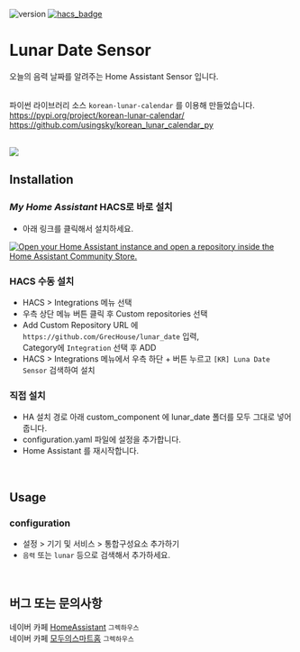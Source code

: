![version](https://img.shields.io/badge/version-1.2.0-blue)
[![hacs_badge](https://img.shields.io/badge/HACS-Custom-orange.svg)](https://github.com/custom-components/hacs)

# Lunar Date Sensor

오늘의 음력 날짜를 알려주는 Home Assistant Sensor 입니다. 
<br><br>

파이썬 라이브러리 소스 `korean-lunar-calendar` 를 이용해 만들었습니다. \
https://pypi.org/project/korean-lunar-calendar/ \
https://github.com/usingsky/korean_lunar_calendar_py

<br>
<img src="https://user-images.githubusercontent.com/49514473/76295572-33e0bf80-62f8-11ea-855f-8747cb3add95.png" />
<br>

## Installation

### _My Home Assistant_ HACS로 바로 설치
- 아래 링크를 클릭해서 설치하세요.

[![Open your Home Assistant instance and open a repository inside the Home Assistant Community Store.](https://my.home-assistant.io/badges/hacs_repository.svg)](https://my.home-assistant.io/redirect/hacs_repository/?owner=grechouse&repository=lunar_date&category=integration)


### HACS 수동 설치
- HACS > Integrations 메뉴 선택
- 우측 상단 메뉴 버튼 클릭 후 Custom repositories 선택
- Add Custom Repository URL 에 `https://github.com/GrecHouse/lunar_date` 입력, \
  Category에 `Integration` 선택 후 ADD
- HACS > Integrations 메뉴에서 우측 하단 + 버튼 누르고 `[KR] Luna Date Sensor` 검색하여 설치


### 직접 설치
- HA 설치 경로 아래 custom_component 에 lunar_date 폴더를 모두 그대로 넣어줍니다.
- configuration.yaml 파일에 설정을 추가합니다. 
- Home Assistant 를 재시작합니다.

<br>

## Usage

### configuration
- 설정 > 기기 및 서비스 > 통합구성요소 추가하기
- `음력` 또는 `lunar` 등으로 검색해서 추가하세요.

<br>

## 버그 또는 문의사항
네이버 카페 [HomeAssistant](https://cafe.naver.com/koreassistant/) `그렉하우스` \
네이버 카페 [모두의스마트홈](https://cafe.naver.com/stsmarthome/) `그렉하우스`

